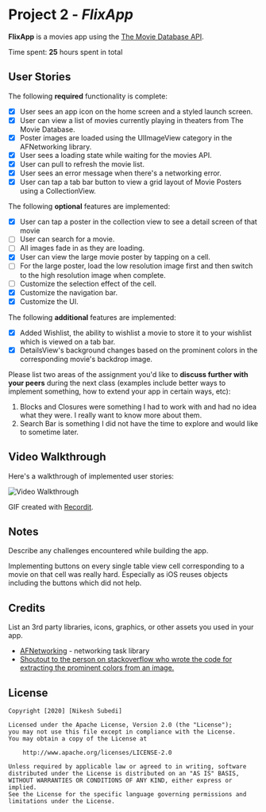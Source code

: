 # Project 2 - *FlixApp*

**FlixApp** is a movies app using the [The Movie Database API](http://docs.themoviedb.apiary.io/#).

Time spent: **25** hours spent in total

## User Stories

The following **required** functionality is complete:

- [x] User sees an app icon on the home screen and a styled launch screen.
- [x] User can view a list of movies currently playing in theaters from The Movie Database.
- [x] Poster images are loaded using the UIImageView category in the AFNetworking library.
- [x] User sees a loading state while waiting for the movies API.
- [x] User can pull to refresh the movie list.
- [x] User sees an error message when there's a networking error.
- [x] User can tap a tab bar button to view a grid layout of Movie Posters using a CollectionView.

The following **optional** features are implemented:

- [x] User can tap a poster in the collection view to see a detail screen of that movie
- [ ] User can search for a movie.
- [ ] All images fade in as they are loading.
- [x] User can view the large movie poster by tapping on a cell.
- [ ] For the large poster, load the low resolution image first and then switch to the high resolution image when complete.
- [ ] Customize the selection effect of the cell.
- [x] Customize the navigation bar.
- [x] Customize the UI.

The following **additional** features are implemented:

- [x] Added Wishlist, the ability to wishlist a movie to store it to your wishlist which is viewed on a tab bar.
- [x] DetailsView's background changes based on the prominent colors in the corresponding movie's backdrop image.

Please list two areas of the assignment you'd like to **discuss further with your peers** during the next class (examples include better ways to implement something, how to extend your app in certain ways, etc):

1. Blocks and Closures were something I had to work with and had no idea what they were. I really want to know more about them.
2. Search Bar is something I did not have the time to explore and would like to sometime later.

## Video Walkthrough

Here's a walkthrough of implemented user stories:

<img src='https://i.imgur.com/Du9q2Gl.mp4' title='Video Walkthrough' width='' alt='Video Walkthrough' />

GIF created with [Recordit](http://www.recordit.co).

## Notes

Describe any challenges encountered while building the app.

Implementing buttons on every single table view cell corresponding to a movie on that cell was really hard. Especially as iOS reuses objects including the buttons which did not help.

## Credits

List an 3rd party libraries, icons, graphics, or other assets you used in your app.

- [AFNetworking](https://github.com/AFNetworking/AFNetworking) - networking task library
- [Shoutout to the person on stackoverflow who wrote the code for extracting the prominent colors from an image.](https://stackoverflow.com/a/29266983)

## License

    Copyright [2020] [Nikesh Subedi]

    Licensed under the Apache License, Version 2.0 (the "License");
    you may not use this file except in compliance with the License.
    You may obtain a copy of the License at

        http://www.apache.org/licenses/LICENSE-2.0

    Unless required by applicable law or agreed to in writing, software
    distributed under the License is distributed on an "AS IS" BASIS,
    WITHOUT WARRANTIES OR CONDITIONS OF ANY KIND, either express or implied.
    See the License for the specific language governing permissions and
    limitations under the License.
